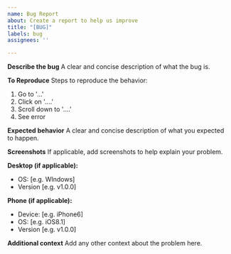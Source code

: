 ```yaml
---
name: Bug Report
about: Create a report to help us improve
title: "[BUG]"
labels: bug
assignees: ''

---
```


**Describe the bug**
A clear and concise description of what the bug is.

**To Reproduce**
Steps to reproduce the behavior:
1. Go to '...'
2. Click on '....'
3. Scroll down to '....'
4. See error

**Expected behavior**
A clear and concise description of what you expected to happen.

**Screenshots**
If applicable, add screenshots to help explain your problem.

**Desktop (if applicable):**
 - OS: [e.g. WIndows]
 - Version [e.g. v1.0.0]

**Phone (if applicable):**
 - Device: [e.g. iPhone6]
 - OS: [e.g. iOS8.1]
 - Version [e.g. v1.0.0]

**Additional context**
Add any other context about the problem here.
